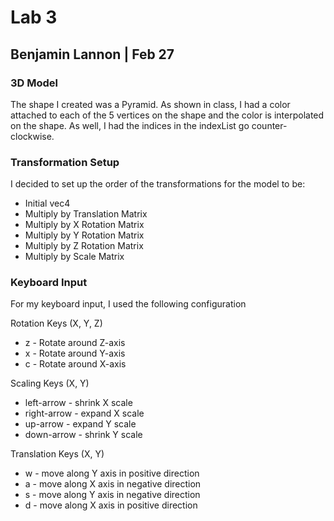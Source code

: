 # Lab 3
## Benjamin Lannon | Feb 27

### 3D Model
The shape I created was a Pyramid. As shown in class, I had a color attached to each of
the 5 vertices on the shape and the color is interpolated on the shape. As well, I had the
indices in the indexList go counter-clockwise.

### Transformation Setup
I decided to set up the order of the transformations for the model to be:

- Initial vec4
- Multiply by Translation Matrix
- Multiply by X Rotation Matrix
- Multiply by Y Rotation Matrix
- Multiply by Z Rotation Matrix
- Multiply by Scale Matrix

### Keyboard Input
For my keyboard input, I used the following configuration

Rotation Keys (X, Y, Z)
- z - Rotate around Z-axis
- x - Rotate around Y-axis
- c - Rotate around X-axis

Scaling Keys (X, Y)
- left-arrow - shrink X scale
- right-arrow - expand X scale
- up-arrow - expand Y scale
- down-arrow - shrink Y scale

Translation Keys (X, Y)
- w - move along Y axis in positive direction
- a - move along X axis in negative direction
- s - move along Y axis in negative direction
- d - move along X axis in positive direction
